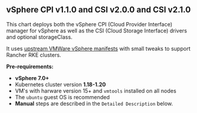## vSphere CPI v1.1.0 and CSI v2.0.0 and CSI v2.1.0

This chart deploys both the vSphere CPI (Cloud Provider Interface) manager for vSphere as well as the CSI (Cloud Storage Interface) drivers and optional storageClass.

It uses [upstream VMWare vSphere manifests](https://github.com/kubernetes-sigs/vsphere-csi-driver/tree/master/manifests) with small tweaks to support Rancher RKE clusters. 

**Pre-requirements:**

* **vSphere 7.0+** 
* Kubernetes cluster version **1.18-1.20**
* VM's with harware version 15+ and `vmtools` installed on all nodes
* The `ubuntu` guest OS is recommended 
* **Manual** steps are described in the `Detailed Description` below. 
